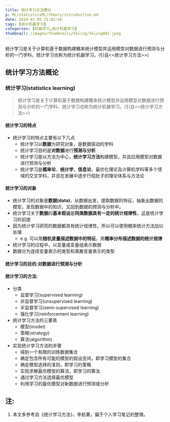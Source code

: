```yaml
---
title: 统计学习方法概论
p: ML/statisticsML/theory/introduction.md
date: 2019-01-05 21:02:56
tags: [统计机器学习]
categories: [机器学习,统计机器学习]
thumbnail: /images/thumbnails/Skiing/Skiing001.jpeg
---
```

统计学习是关于计算机基于数据构建概率统计模型并运用模型对数据进行预测与分析的一门学科，统计学习也称为统计机器学习。(引自<<统计学习方法>>)
<!-- more -->

## 统计学习方法概论


### 统计学习(statistics learning)
> 统计学习是关于计算机基于数据构建概率统计模型并运用模型对数据进行预测与分析的一门学科，统计学习也称为统计机器学习。(引自<<统计学习方法>>)

#### 统计学习的特点
  * 统计学习的特点主要有以下几点
    * 统计学习以**数据**为研究对象，是数据驱动的学科
    * 统计学习目的是**对数据**进行**预测与分析**
    * 统计学习是以方法为中心，**统计学习方法**构建模型，并且应用模型对数据进行预测与分析
    * 统计学习是**概率论**，**统计学**，**信息论**，最优化理论及计算机学科等多个领域的交叉学科，并且在发展中逐步行程肚子的理论体系与方法论
#### 统计学习的对象
  * 统计学习的对象是**数据(data)**，从数据出发，提取数据的特征，抽象出数据的模型，发现数据中的知识，又回到数据的预测与分析中。
  * 统计学习关于**数据**的**基本假设**是**同类数据具有一定的统计规律性**，这是统计学习的前提
  * 因为统计学习研究的数据都具有统计规律性，所以可以使用概率统计方法加以处理
    * e.g. 可以用**随机变量描述数据中的特征**，用**概率分布描述数据的统计规律**
  * 统计学习的过程中，以变量或变量组表示数据
  * 数据分为连续变量表示的类型和离散变量表示的类型
#### 统计学习的目的:对数据进行预测与分析
#### 统计学习的方法:
  * 分类
    * 监督学习(supervised learning)
    * 非监督学习(unsupervised learning)
    * 半监督学习(semi-supervised learning)
    * 强化学习(reinforcement learning)
  * 统计学习方法的三要素
    * 模型(model)
    * 策略(strategy)
    * 算法(algorithm)
  * 实现统计学习方法的步骤
    - 得到一个有限的训练数据集合
    - 确定包含所有可能的模型的假设空间，即学习模型的集合
    - 确定模型选择的准则，即学习的策略
    - 实现求解最优模型的算法，即学习的算法
    - 通过学习方法选择最优模型
    - 利用学习的最优模型对新数据进行预测或分析

## 注:
  1. 本文多参考自《统计学习方法》，李航著，偏于个人学习笔记的整理。


